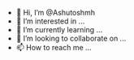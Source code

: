 - 👋 Hi, I’m @Ashutoshmh
- 👀 I’m interested in ...
- 🌱 I’m currently learning ...
- 💞️ I’m looking to collaborate on ...
- 📫 How to reach me ...

<!---
Ashutoshmh/Ashutoshmh is a ✨ special ✨ repository because its `README.md` (this file) appears on your GitHub profile.
You can click the Preview link to take a look at your changes.
--->
